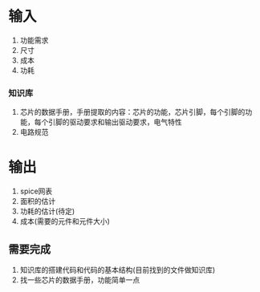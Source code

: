 # 输入

1. 功能需求
2. 尺寸
3. 成本
4. 功耗

### 知识库

1. 芯片的数据手册，手册提取的内容：芯片的功能，芯片引脚，每个引脚的功能，每个引脚的驱动要求和输出驱动要求，电气特性
2. 电路规范

# 输出

1. spice网表
2. 面积的估计
3. 功耗的估计(待定)
4. 成本(需要的元件和元件大小)

## 需要完成

1. 知识库的搭建代码和代码的基本结构(目前找到的文件做知识库)
2. 找一些芯片的数据手册，功能简单一点